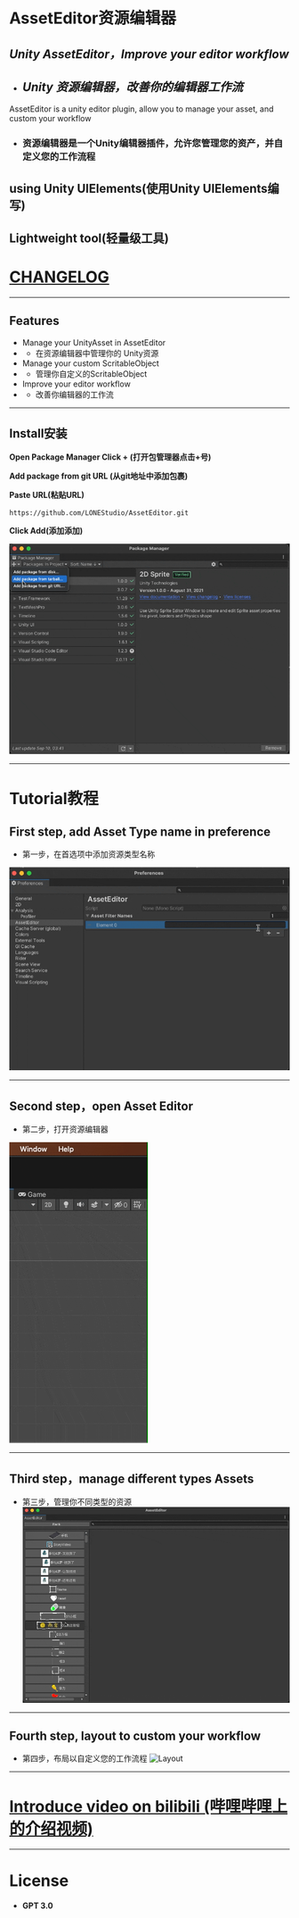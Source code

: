 # **AssetEditor资源编辑器**
## _Unity AssetEditor，Improve your editor workflow_
- ## _Unity 资源编辑器，改善你的编辑器工作流_
AssetEditor is a unity editor plugin, allow you to manage your asset, and custom your workflow
- ### 资源编辑器是一个Unity编辑器插件，允许您管理您的资产，并自定义您的工作流程

## **using Unity UIElements(使用Unity UIElements编写)**
## **Lightweight tool(轻量级工具)**

# **[CHANGELOG](CHANGELOG.md)**

***
## **Features**
- Manage your UnityAsset in AssetEditor
- - 在资源编辑器中管理你的 Unity资源
- Manage your custom ScritableObject
- - 管理你自定义的ScritableObject
- Improve your editor workflow
- - 改善你编辑器的工作流
***

## **Install安装**
**Open Package Manager Click + (打开包管理器点击+号)**

**Add package from git URL (从git地址中添加包裹)**

**Paste URL(粘贴URL)**
```
https://github.com/LONEStudio/AssetEditor.git
```
**Click Add(添加添加)**

![Install](Images/Install.gif "Open Package Manage Click ➕")
***
# **Tutorial教程**

## **First step, add Asset Type name in preference**
- 第一步，在首选项中添加资源类型名称

![Perference](Images/Perference.gif "Add Asset Type name in preference")
***
## **Second step，open Asset Editor**
- 第二步，打开资源编辑器

![Open](Images/Open.gif "Open AssetEditor")
***
## **Third step，manage different types Assets**
- 第三步，管理你不同类型的资源
![Manage](Images/Manage.gif "Manage different types Assets")
***
## **Fourth step, layout to custom your workflow**
- 第四步，布局以自定义您的工作流程
![Layout](Images/Layout.gif "Layout to custom your workflow")
***

# **[Introduce video on bilibili (哔哩哔哩上的介绍视频)](https://www.bilibili.com/video/BV1vq4y1T7Yg)**
***
# License
- **GPT 3.0**